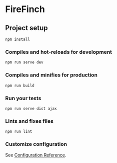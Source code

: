 # FireFinch

## Project setup
```
npm install
```

### Compiles and hot-reloads for development
```
npm run serve dev
```

### Compiles and minifies for production
```
npm run build
```

### Run your tests
```
npm run serve dist ajax
```

### Lints and fixes files
```
npm run lint
```

### Customize configuration
See [Configuration Reference](https://cli.vuejs.org/config/).
